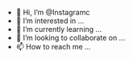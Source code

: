 - 👋 Hi, I’m @Instagramc
- 👀 I’m interested in ...
- 🌱 I’m currently learning ...
- 💞️ I’m looking to collaborate on ...
- 📫 How to reach me ...

<!---
Instagramc/Instagramc is a ✨ special ✨ repository because its `README.md` (this file) appears on your GitHub profile.
You can click the Preview link to take a look at your changes.
--->

